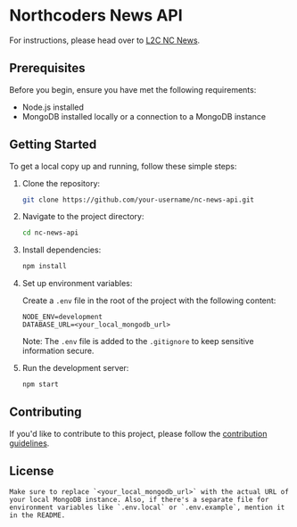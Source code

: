 # Northcoders News API

For instructions, please head over to [L2C NC News](https://l2c.northcoders.com/courses/be/nc-news).

## Prerequisites

Before you begin, ensure you have met the following requirements:

- Node.js installed
- MongoDB installed locally or a connection to a MongoDB instance

## Getting Started

To get a local copy up and running, follow these simple steps:

1. Clone the repository:

   ```bash
   git clone https://github.com/your-username/nc-news-api.git
   ```

2. Navigate to the project directory:

   ```bash
   cd nc-news-api
   ```

3. Install dependencies:

   ```bash
   npm install
   ```

4. Set up environment variables:

   Create a `.env` file in the root of the project with the following content:

   ```env
   NODE_ENV=development
   DATABASE_URL=<your_local_mongodb_url>
   ```

   Note: The `.env` file is added to the `.gitignore` to keep sensitive information secure.

5. Run the development server:

   ```bash
   npm start
   ```

## Contributing

If you'd like to contribute to this project, please follow the [contribution guidelines](CONTRIBUTING.md).

## License

```
Make sure to replace `<your_local_mongodb_url>` with the actual URL of your local MongoDB instance. Also, if there's a separate file for environment variables like `.env.local` or `.env.example`, mention it in the README.
```
